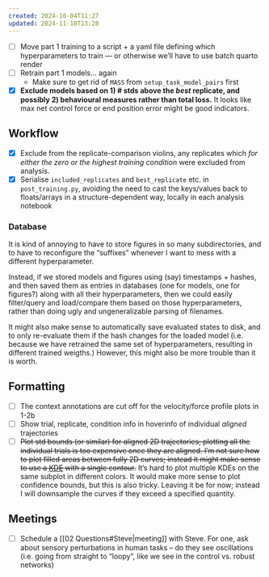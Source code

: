 ```yaml
---
created: 2024-10-04T11:27
updated: 2024-11-10T13:28
---
```


- [ ] Move part 1 training to a script + a yaml file defining which hyperparameters to train — or otherwise we’ll have to use batch quarto render 
- [ ] Retrain part 1 models… again
	- Make sure to get rid of `MASS` from `setup_task_model_pairs` first
- [x] **Exclude models based on 1) # stds above the *best* replicate, and possibly 2) behavioural measures rather than total loss.** It looks like max net control force or end position error might be good indicators. 
## Workflow

- [x] Exclude from the replicate-comparison violins, any replicates which *for either the zero or the highest training condition* were excluded from analysis.
- [x] Serialise `included_replicates` and `best_replicate` etc. in `post_training.py`, avoiding the need to cast the keys/values back to floats/arrays in a structure-dependent way, locally in each analysis notebook

### Database

It is kind of annoying to have to store figures in so many subdirectories, and to have to reconfigure the “suffixes” whenever I want to mess with a different hyperparameter. 

Instead, if we stored models and figures using (say) timestamps + hashes, and then saved them as entries in databases (one for models, one for figures?) along with all their hyperparameters, then we could easily filter/query and load/compare them based on those hyperparameters, rather than doing ugly and ungeneralizable parsing of filenames.

It might also make sense to automatically save evaluated states to disk, and to only re-evaluate them if the hash changes for the loaded model (i.e. because we have retrained the same set of hyperparameters, resulting in different trained weigths.) However, this might also be more trouble than it is worth.

## Formatting

- [ ] The context annotations are cut off for the velocity/force profile plots in 1-2b
- [ ] Show trial, replicate, condition info in hoverinfo of individual *aligned* trajectories
- [ ] ~~Plot std bounds (or similar) for aligned 2D trajectories; plotting all the individual trials is too expensive once they are aligned. I’m not sure how to plot filled areas between fully 2D curves; instead it might make sense to use a [KDE](https://plotly.com/python/2d-histogram-contour/) with a single contour.~~ It’s hard to plot multiple KDEs on the same subplot in different colors. It would make more sense to plot confidence bounds, but this is also tricky. Leaving it be for now; instead I will downsample the curves if they exceed a specified quantity.

## Meetings

- [ ] Schedule a [[02 Questions#Steve|meeting]] with Steve. For one, ask about sensory perturbations in human tasks – do they see oscillations (i.e. going from straight to “loopy”, like we see in the control vs. robust networks)